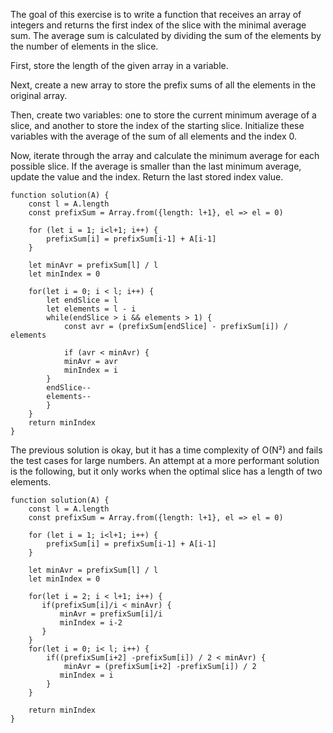 The goal of this exercise is to write a function that receives an array of integers and returns the first index of the slice with the minimal average sum. The average sum is calculated by dividing the sum of the elements by the number of elements in the slice.

First, store the length of the given array in a variable.

Next, create a new array to store the prefix sums of all the elements in the original array.

Then, create two variables: one to store the current minimum average of a slice, and another to store the index of the starting slice. Initialize these variables with the average of the sum of all elements and the index 0.

Now, iterate through the array and calculate the minimum average for each possible slice. If the average is smaller than the last minimum average, update the value and the index. Return the last stored index value.

```
function solution(A) {
    const l = A.length
    const prefixSum = Array.from({length: l+1}, el => el = 0)

    for (let i = 1; i<l+1; i++) {
        prefixSum[i] = prefixSum[i-1] + A[i-1]
    }

    let minAvr = prefixSum[l] / l
    let minIndex = 0

    for(let i = 0; i < l; i++) {
        let endSlice = l
        let elements = l - i
        while(endSlice > i && elements > 1) {
            const avr = (prefixSum[endSlice] - prefixSum[i]) / elements
            
            if (avr < minAvr) {
            minAvr = avr
            minIndex = i   
        }
        endSlice--
        elements--
        }   
    }
    return minIndex
}
```

The previous solution is okay, but it has a time complexity of O(N²) and fails the test cases for large numbers. An attempt at a more performant solution is the following, but it only works when the optimal slice has a length of two elements.

```
function solution(A) {
    const l = A.length
    const prefixSum = Array.from({length: l+1}, el => el = 0)

    for (let i = 1; i<l+1; i++) {
        prefixSum[i] = prefixSum[i-1] + A[i-1]
    }

    let minAvr = prefixSum[l] / l
    let minIndex = 0

    for(let i = 2; i < l+1; i++) {
       if(prefixSum[i]/i < minAvr) {
           minAvr = prefixSum[i]/i
           minIndex = i-2
       }
    }
    for(let i = 0; i< l; i++) {
        if((prefixSum[i+2] -prefixSum[i]) / 2 < minAvr) {
            minAvr = (prefixSum[i+2] -prefixSum[i]) / 2
           minIndex = i
        }
    }
    
    return minIndex
}
```
